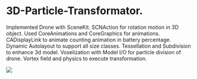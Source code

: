 # 3D-Particle-Transformator.

Implemented Drone with SceneKit.
SCNAction for rotation motion in 3D object.
Used CoreAnimations and CoreGraphics for animations.
CADisplayLink to animate counting animation in battery percentage. 
Dynamic Autolayout to support all size classes.
Tessellation and Subdivision to enhance 3d model. 
Voxelization with Model I/O for particle division of drone.
Vortex field and physics to execute transformation.

![](ezgif-2-a798591c84f6.gif)
